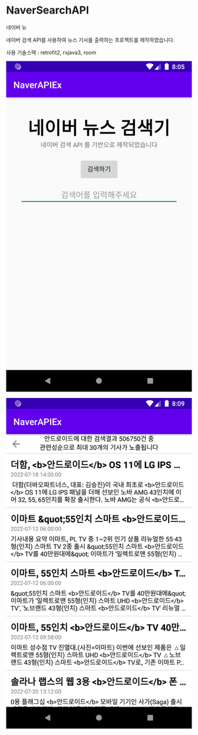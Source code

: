 # NaverSearchAPI
네이버 뉴

네이버 검색 API를 사용하여 뉴스 기사를 출력하는 프로젝트를 제작하였습니다.

사용 기술스택 : retrofit2, rxjava3, room

![mainScreen](./screenshot/mainScreen.png)

![newsListScreen](./screenshot/newsListScreen.png)